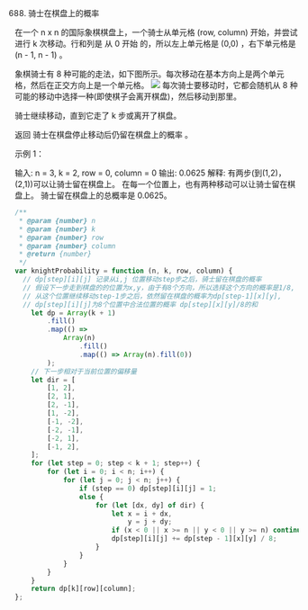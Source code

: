 688. 骑士在棋盘上的概率

在一个 n x n 的国际象棋棋盘上，一个骑士从单元格 (row, column) 开始，并尝试进行 k 次移动。行和列是 从 0 开始 的，所以左上单元格是 (0,0) ，右下单元格是 (n - 1, n - 1) 。

象棋骑士有 8 种可能的走法，如下图所示。每次移动在基本方向上是两个单元格，然后在正交方向上是一个单元格。
![](https://assets.leetcode-cn.com/aliyun-lc-upload/uploads/2018/10/12/knight.png)
每次骑士要移动时，它都会随机从 8 种可能的移动中选择一种(即使棋子会离开棋盘)，然后移动到那里。

骑士继续移动，直到它走了 k 步或离开了棋盘。

返回 骑士在棋盘停止移动后仍留在棋盘上的概率 。

示例 1：

输入: n = 3, k = 2, row = 0, column = 0
输出: 0.0625
解释: 有两步(到(1,2)，(2,1))可以让骑士留在棋盘上。
在每一个位置上，也有两种移动可以让骑士留在棋盘上。
骑士留在棋盘上的总概率是 0.0625。

```js
/**
 * @param {number} n
 * @param {number} k
 * @param {number} row
 * @param {number} column
 * @return {number}
 */
var knightProbability = function (n, k, row, column) {
  // dp[step][i][j] 记录从i,j 位置移动step步之后，骑士留在棋盘的概率
  // 假设下一步走到棋盘的的位置为x,y，由于有8个方向，所以选择这个方向的概率是1/8,
  // 从这个位置继续移动step-1步之后，依然留在棋盘的概率为dp[step-1][x][y],
  // dp[step][i][j]为8个位置中合法位置的概率 dp[step][x][y]/8的和
    let dp = Array(k + 1)
        .fill()
        .map(() =>
            Array(n)
                .fill()
                .map(() => Array(n).fill(0))
        );
    // 下一步相对于当前位置的偏移量
    let dir = [
        [1, 2],
        [2, 1],
        [2, -1],
        [1, -2],
        [-1, -2],
        [-2, -1],
        [-2, 1],
        [-1, 2],
    ];
    for (let step = 0; step < k + 1; step++) {
        for (let i = 0; i < n; i++) {
            for (let j = 0; j < n; j++) {
                if (step == 0) dp[step][i][j] = 1;
                else {
                    for (let [dx, dy] of dir) {
                        let x = i + dx,
                            y = j + dy;
                        if (x < 0 || x >= n || y < 0 || y >= n) continue;
                        dp[step][i][j] += dp[step - 1][x][y] / 8;
                    }
                }
            }
        }
    }
    return dp[k][row][column];
};
```
